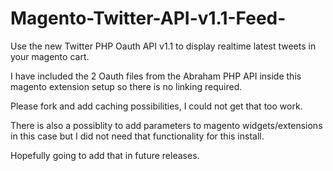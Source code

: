 Magento-Twitter-API-v1.1-Feed-
==============================

Use the new Twitter PHP Oauth API v1.1 to display realtime latest tweets in your magento cart.

I have included the 2 Oauth files from the Abraham PHP API inside this magento extension setup so there is no linking required.

Please fork and add caching possibilities, I could not get that too work. 

There is also a possiblity to add parameters to magento widgets/extensions in this case but I did not need that functionality for this install.

Hopefully going to add that in future releases.
